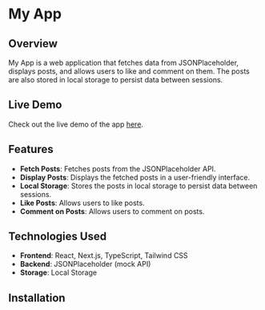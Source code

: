 # My App

## Overview

My App is a web application that fetches data from JSONPlaceholder, displays posts, and allows users to like and comment on them. The posts are also stored in local storage to persist data between sessions.

## Live Demo

Check out the live demo of the app [here](https://j-s-t.vercel.app/).

## Features

- **Fetch Posts**: Fetches posts from the JSONPlaceholder API.
- **Display Posts**: Displays the fetched posts in a user-friendly interface.
- **Local Storage**: Stores the posts in local storage to persist data between sessions.
- **Like Posts**: Allows users to like posts.
- **Comment on Posts**: Allows users to comment on posts.

## Technologies Used

- **Frontend**: React, Next.js, TypeScript, Tailwind CSS
- **Backend**: JSONPlaceholder (mock API)
- **Storage**: Local Storage

## Installation

<!-- 1. **Clone the repository**:
   ```sh
   git clone https://github.com/my-app.git
   cd my-app -->
